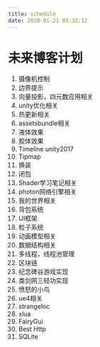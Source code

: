 ```yaml
---
title: schedule
date: 2018-01-21 03:32:12
---
```



# 未来博客计划

1. 摄像机控制
3. 边界提示
8. 向量投影，四元数应用相关
9. unity优化相关
11. 热更新相关
13. assetsbundle相关
15. 液体效果
16. 胶体效果
17. Timeline unity2017 
18. Tipmap
19. 换装
20. 闭包
26. Shader学习笔记相关
27. photon网络引擎相关
28. 我的世界相关
29. 背包系统
30. UI框架
32. 粒子系统
33. 动画模型相关
34. 数据结构相关
37. 多线程，线程池管理
38. 区块链
39. 纪念碑谷游戏实现
40. 类剑网三轻功实现
42. 愤怒的小鸟
44. ue4相关
45. strangeIoc
46. xlua
45. FairyGui
46. Best Http
50. SQLite


